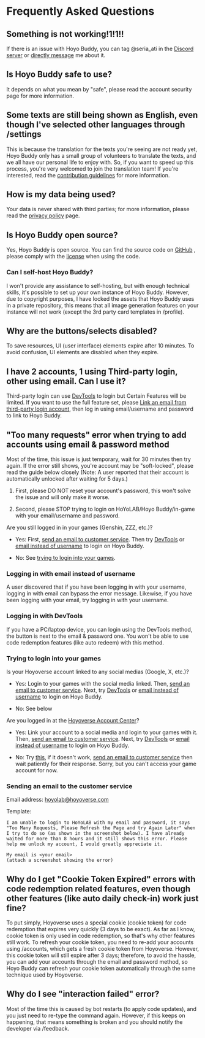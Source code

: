 <!-- markdownlint-disable MD026 MD040 MD047 -->
# Frequently Asked Questions

## Something is not working!1!1!!

If there is an issue with Hoyo Buddy, you can tag @seria_ati in the [Discord server](https://dsc.gg/hoyo-buddy) or [directly message](https://discord.com/users/410036441129943050) me about it.

## Is Hoyo Buddy safe to use?

It depends on what you mean by "safe", please read the account security page for more information.

## Some texts are still being shown as English, even though I've selected other languages through /settings

This is because the translation for the texts you're seeing are not ready yet, Hoyo Buddy only has a small group of volunteers to translate the texts, and we all have our personal life to enjoy with. So, if you want to speed up this process, you're very welcomed to join the translation team! If you're interested, read the [contribution guidelines](https://github.com/seriaati/hoyo-buddy/blob/main/CONTRIBUTING.md) for more information.

## How is my data being used?

Your data is never shared with third parties; for more information, please read the [privacy policy](https://github.com/seriaati/hoyo-buddy/blob/main/PRIVACY.md) page.

## Is Hoyo Buddy open source?

Yes, Hoyo Buddy is open source. You can find the source code on [GitHub](https://github.com/seriaati/hoyo-buddy/) , please comply with the [license](https://github.com/seriaati/hoyo-buddy/blob/main/LICENSE) when using the code.

### Can I self-host Hoyo Buddy?

I won't provide any assistance to self-hosting, but with enough technical skills, it's possible to set up your own instance of Hoyo Buddy. However, due to copyright purposes, I have locked the assets that Hoyo Buddy uses in a private repository, this means that all image generation features on your instance will not work (except the 3rd party card templates in /profile).

## Why are the buttons/selects disabled?

To save resources, UI (user interface) elements expire after 10 minutes. To avoid confusion, UI elements are disabled when they expire.

## I have 2 accounts, 1 using Third-party login, other using email. Can I use it?

Third-party login can use [DevTools](./FAQ.md#logging-in-with-devtools) to login but Certain Features will be limited. If you want to use the full feature set, please [Link an email from third-party login account](./Before-Start.md#linking-an-email-from-third-party-login-account), then log in using email/username and password to link to Hoyo Buddy.

## "Too many requests" error when trying to add accounts using email & password method

Most of the time, this issue is just temporary, wait for 30 minutes then try again. If the error still shows, you're account may be "soft-locked", please read the guide below closely (Note: A user reported that their account is automatically unlocked after waiting for 5 days.)

1. First, please DO NOT reset your account's password, this won't solve the issue and will only make it worse.

2. Second, please STOP trying to login on HoYoLAB/Hoyo Buddy/in-game with your email/username and password.

Are you still logged in in your games (Genshin, ZZZ, etc.)?

* Yes: First, [send an email to customer service](./FAQ#sending-an-email-to-the-customer-service). Then try [DevTools](./FAQ#logging-in-with-devtools) or [email instead of username](./FAQ#logging-in-with-email-instead-of-username) to login on Hoyo Buddy.

* No: See [trying to login into your games](./FAQ#trying-to-login-into-your-games).

### Logging in with email instead of username

A user discovered that if you have been logging in with your username, logging in with email can bypass the error message. Likewise, if you have been logging with your email, try logging in with your username.

### Logging in with DevTools

If you have a PC/laptop device, you can login using the DevTools method, the button is next to the email & password one. You won't be able to use code redemption features (like auto redeem) with this method.

### Trying to login into your games

Is your Hoyoverse account linked to any social medias (Google, X, etc.)?

* Yes: Login to your games with the social media linked. Then, [send an email to customer service](./FAQ#sending-an-email-to-the-customer-service). Next, try [DevTools](./FAQ#logging-in-with-devtools) or [email instead of username](./FAQ#logging-in-with-email-instead-of-username) to login on Hoyo Buddy.

* No: See below

Are you logged in at the [Hoyoverse Account Center](https://account.hoyoverse.com/)?

* Yes: Link your account to a social media and login to your games with it. Then, [send an email to customer service](./FAQ#sending-an-email-to-the-customer-service). Next, try [DevTools](./FAQ#logging-in-with-devtools) or [email instead of username](./FAQ#logging-in-with-email-instead-of-username) to login on Hoyo Buddy.

* No: Try [this](./FAQ#logging-in-with-email-instead-of-username), if it doesn't work,  [send an email to customer service](./FAQ#sending-an-email-to-the-customer-service) then wait patiently for their response. Sorry, but you can't access your game account for now.

### Sending an email to the customer service

Email address: [hoyolab@hoyoverse.com](mailto:hoyolab@hoyoverse.com)

Template:

```
I am unable to login to HoYoLAB with my email and password, it says "Too Many Requests, Please Refresh the Page and try Again Later" when I try to do so (as shown in the screenshot below). I have already waited for more than 8 hours and it still shows this error. Please help me unlock my account, I would greatly appreciate it.

My email is <your email>
(attach a screenshot showing the error)
```

## Why do I get "Cookie Token Expired" errors with code redemption related features, even though other features (like auto daily check-in) work just fine?

To put simply, Hoyoverse uses a special cookie (cookie token) for code redemption that expires very quickly (3 days to be exact). As far as I know, cookie token is only used in code redemption, so that's why other features still work. To refresh your cookie token, you need to re-add your accounts using /accounts, which gets a fresh cookie token from Hoyoverse. However, this cookie token will still expire after 3 days; therefore, to avoid the hassle, you can add your accounts through the email and password method, so Hoyo Buddy can refresh your cookie token automatically through the same technique used by Hoyoverse.

## Why do I see "interaction failed" error?

Most of the time this is caused by bot restarts (to apply code updates), and you just need to re-type the command again. However, if this keeps on happening, that means something is broken and you should notify the developer via /feedback.